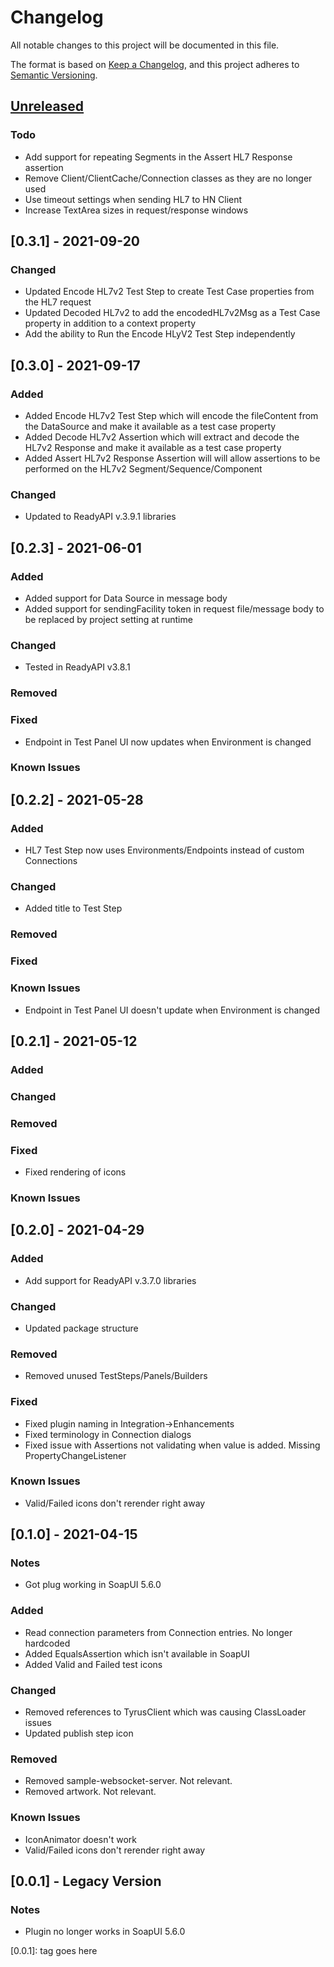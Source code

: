 # Changelog

All notable changes to this project will be documented in this file.

The format is based on [Keep a Changelog](https://keepachangelog.com/en/1.0.0/),
and this project adheres to [Semantic Versioning](https://semver.org/spec/v2.0.0.html).

## [Unreleased]

### Todo
- Add support for repeating Segments in the Assert HL7 Response assertion
- Remove Client/ClientCache/Connection classes as they are no longer used
- Use timeout settings when sending HL7 to HN Client
- Increase TextArea sizes in request/response windows

## [0.3.1] - 2021-09-20

### Changed
- Updated Encode HL7v2 Test Step to create Test Case properties from the HL7 request
- Updated Decoded HL7v2 to add the encodedHL7v2Msg as a Test Case property in addition to a context property
- Add the ability to Run the Encode HLyV2 Test Step independently

## [0.3.0] - 2021-09-17
### Added
- Added Encode HL7v2 Test Step which will encode the fileContent from the DataSource and make it available as a test case property
- Added Decode HL7v2 Assertion which will extract and decode the HL7v2 Response and make it available as a test case property
- Added Assert HL7v2 Response Assertion will will allow assertions to be performed on the HL7v2 Segment/Sequence/Component

### Changed
- Updated to ReadyAPI v.3.9.1 libraries

## [0.2.3] - 2021-06-01

### Added
- Added support for Data Source in message body
- Added support for sendingFacility token in request file/message body to be replaced by project setting at runtime

### Changed
- Tested in ReadyAPI v3.8.1

### Removed

### Fixed
- Endpoint in Test Panel UI now updates when Environment is changed

### Known Issues

## [0.2.2] - 2021-05-28

### Added
- HL7 Test Step now uses Environments/Endpoints instead of custom Connections

### Changed
- Added title to Test Step

### Removed

### Fixed

### Known Issues
- Endpoint in Test Panel UI doesn't update when Environment is changed

## [0.2.1] - 2021-05-12

### Added 

### Changed

### Removed

### Fixed
- Fixed rendering of icons

### Known Issues

## [0.2.0] - 2021-04-29

### Added 
- Add support for ReadyAPI v.3.7.0 libraries

### Changed
- Updated package structure

### Removed
- Removed unused TestSteps/Panels/Builders

### Fixed
- Fixed plugin naming in Integration->Enhancements
- Fixed terminology in Connection dialogs
- Fixed issue with Assertions not validating when value is added. Missing PropertyChangeListener

### Known Issues
- Valid/Failed icons don't rerender right away

## [0.1.0] - 2021-04-15

### Notes
- Got plug working in SoapUI 5.6.0

### Added
- Read connection parameters from Connection entries. No longer hardcoded
- Added EqualsAssertion which isn't available in SoapUI
- Added Valid and Failed test icons

### Changed
- Removed references to TyrusClient which was causing ClassLoader issues
- Updated publish step icon

### Removed
- Removed sample-websocket-server. Not relevant.
- Removed artwork. Not relevant.

### Known Issues
- IconAnimator doesn't work
- Valid/Failed icons don't rerender right away

## [0.0.1] - Legacy Version

### Notes
- Plugin no longer works in SoapUI 5.6.0

[unreleased]: https://github.com/olivierlacan/keep-a-changelog/compare/v1.1.0...HEAD
[0.0.1]: tag goes here